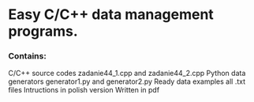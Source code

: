 # Easy C/C++ data management programs. 
### Contains:
C/C++ source codes zadanie44_1.cpp and zadanie44_2.cpp
Python data generators generator1.py and generator2.py
Ready data examples all .txt files
Intructions in polish version Written in pdf
